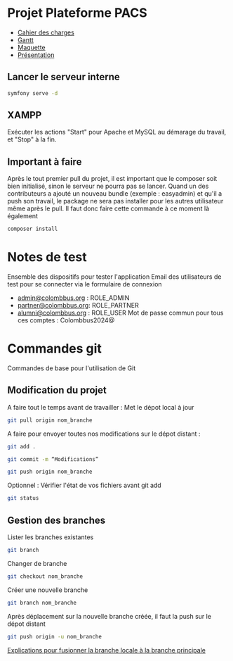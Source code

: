 # Projet Plateforme PACS

-  [Cahier des charges](https://docs.google.com/document/d/180JOUNCo4_jzBkek-JFCUXFFabEzrM3o/edit?pli=1)
-  [Gantt](https://docs.google.com/spreadsheets/d/16DjTfLwqH-vK7sKKc6DJYYvVggpnn4S9ldSixgz56y4/edit#gid=0)
-  [Maquette](https://www.figma.com/design/u6wt6sdBeTkP5bvQhDNZFc/Untitled?node-id=237-224&t=6LIfo7RgihLw8v4t-0)
-  [Présentation](https://docs.google.com/presentation/d/1W34K8pxT4teb89EdLcWEExjdoN-cgQk8kLQ822LqXPk/edit)

## Lancer le serveur interne

```bash
symfony serve -d
```

## XAMPP

Exécuter les actions "Start" pour Apache et MySQL au démarage du travail, et "Stop" à la fin.

## Important à faire

Après le tout premier pull du projet, il est important que le composer soit bien initialisé, sinon le serveur ne pourra pas se lancer.
Quand un des contributeurs a ajouté un nouveau bundle (exemple : easyadmin) et qu'il a push son travail, le package ne sera pas installer pour les autres utilisateur même après le pull. Il faut donc faire cette commande à ce moment là également
```bash
composer install
```

# Notes de test

Ensemble des dispositifs pour tester l'application
Email des utilisateurs de test pour se connecter via le formulaire de connexion
- admin@colombbus.org : ROLE_ADMIN
- partner@colombbus.org: ROLE_PARTNER
- alumni@colombbus.org : ROLE_USER
Mot de passe commun pour tous ces comptes : Colombbus2024@

# Commandes git

Commandes de base pour l'utilisation de Git

## Modification du projet

A faire tout le temps avant de travailler : Met le dépot local à jour

```bash
git pull origin nom_branche
```

A faire pour envoyer toutes nos modifications sur le dépot distant :
```bash
git add .
```
```bash
git commit -m “Modifications”
```
```bash
git push origin nom_branche
```
Optionnel : Vérifier l'état de vos fichiers avant git add
```bash
git status
```

## Gestion des branches

Lister les branches existantes
```bash
git branch
```
Changer de branche
```bash
git checkout nom_branche
```
Créer une nouvelle branche
```bash
git branch nom_branche
```
Après déplacement sur la nouvelle branche créée, il faut la push sur le dépot distant
```bash
git push origin -u nom_branche
```
[Explications pour fusionner la branche locale à la branche principale](https://blog.mergify.com/how-to-merge-branches-in-github/)
